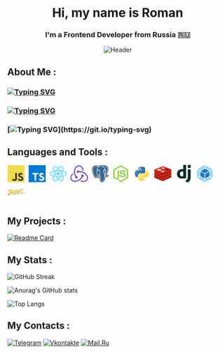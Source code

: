 <div align="center">

# Hi, my name is Roman
### I'm a Frontend Developer from Russia 🇷🇺

![Header](https://media.giphy.com/media/v1.Y2lkPTc5MGI3NjExN2RzYndtazdseWw1NnZ5cGhyNGdjYXl1dDkyNjE1a240dWtrNjBvciZlcD12MV9pbnRlcm5hbF9naWZfYnlfaWQmY3Q9Zw/qgQUggAC3Pfv687qPC/giphy.gif)

</div>


## About Me :
### [![Typing SVG](https://readme-typing-svg.herokuapp.com?color=%0A104A&lines=Studying+programming+at+BMSTU)](https://git.io/typing-svg)
### [![Typing SVG](https://readme-typing-svg.herokuapp.com?color=%0A104A&lines=Frontend+developer:+js/ts,+react)](https://git.io/typing-svg)
### [![Typing SVG](https://readme-typing-svg.herokuapp.com?color=%0A104A&lines=There+are+no+impossible+tasks!)](https://git.io/typing-svg)


## Languages and Tools :

<div>
  <img src="./assets/javascript-original.svg" title="js" alt="js" width="40" height="40"/>&nbsp;
  <img src="./assets/typescript-original.svg" title="ts" alt="ts" width="40" height="40"/>&nbsp;
   <img src="./assets/react-original.svg" title="react" alt="react" width="40" height="40"/>&nbsp;
   <img src="./assets/redux-original.svg" title="redux" alt="redux" width="40" height="40"/>&nbsp;
   <img src="./assets/postgresql-original.svg" title="psql" alt="psql" width="40" height="40"/>&nbsp;
   <img src="./assets/nodejs-original.svg" title="nodejs" alt="nodejs" width="40" height="40"/>&nbsp;
   <img src="./assets/python-original.svg" title="python" alt="python" width="40" height="40"/>&nbsp;
   <img src="./assets/redis-original.svg" title="redis" alt="redis" width="40" height="40"/>&nbsp;
   <img src="./assets/django-plain.svg" title="django" alt="django" width="40" height="40"/>&nbsp;
   <img src="./assets/webpack-original.svg" title="webpack" alt="webpack" width="40" height="40"/>&nbsp;
   <img src="./assets/babel-original.svg" title="babel" alt="babel" width="40" height="40"/>&nbsp;
</div>

## My Projects :
[![Readme Card](https://github-readme-stats.vercel.app/api/pin/?username=frontend-park-mail-ru&repo=2023_2_OND_team)](https://github.com/frontend-park-mail-ru/2023_2_OND_team)

## My Stats :

![GitHub Streak](http://github-readme-streak-stats.herokuapp.com?user=DriverOnLips&theme=dark&background=000000)

![Anurag's GitHub stats](https://github-readme-stats.vercel.app/api?username=DriverOnLips&theme=vision-friendly-dark)

![Top Langs](https://github-readme-stats.vercel.app/api/top-langs/?username=DriverOnLips&layout=compact&theme=vision-friendly-dark)



## My Contacts :

[![Telegram](https://img.shields.io/badge/-Telegram-090909?style=for-the-badge&logo=telegram)](https://t.me/driver_on_lips)
[![Vkontakte](https://img.shields.io/badge/-VK-090909?style=for-the-badge&logo=Vk&logoColor=4F7DB3)](https://vk.com/driver_on_lips)
[![Mail.Ru](https://img.shields.io/badge/-Mail.Ru-090909?style=for-the-badge&logo=Mail.Ru&logoColor=FF8C00)](https://e.mail.ru/compose/?to=driver_on_lips@mail.ru)
